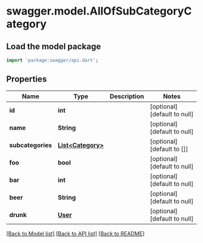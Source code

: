 # swagger.model.AllOfSubCategoryCategory

## Load the model package
```dart
import 'package:swagger/api.dart';
```

## Properties
Name | Type | Description | Notes
------------ | ------------- | ------------- | -------------
**id** | **int** |  | [optional] [default to null]
**name** | **String** |  | [optional] [default to null]
**subcategories** | [**List&lt;Category&gt;**](Category.md) |  | [optional] [default to []]
**foo** | **bool** |  | [optional] [default to null]
**bar** | **int** |  | [optional] [default to null]
**beer** | **String** |  | [optional] [default to null]
**drunk** | [**User**](User.md) |  | [optional] [default to null]

[[Back to Model list]](../README.md#documentation-for-models) [[Back to API list]](../README.md#documentation-for-api-endpoints) [[Back to README]](../README.md)

